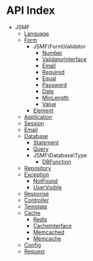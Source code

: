 API Index
=========

* JSMF
    * [Language](JSMF-Language.md)
    * [Form](JSMF-Form.md)
        * JSMF\Form\Validator
            * [Number](JSMF-Form-Validator-Number.md)
            * [ValidatorInterface](JSMF-Form-Validator-ValidatorInterface.md)
            * [Email](JSMF-Form-Validator-Email.md)
            * [Required](JSMF-Form-Validator-Required.md)
            * [Equal](JSMF-Form-Validator-Equal.md)
            * [Password](JSMF-Form-Validator-Password.md)
            * [Date](JSMF-Form-Validator-Date.md)
            * [MinLength](JSMF-Form-Validator-MinLength.md)
            * [Value](JSMF-Form-Validator-Value.md)
        * [Element](JSMF-Form-Element.md)
    * [Application](JSMF-Application.md)
    * [Session](JSMF-Session.md)
    * [Email](JSMF-Email.md)
    * [Database](JSMF-Database.md)
        * [Statement](JSMF-Database-Statement.md)
        * [Query](JSMF-Database-Query.md)
        * JSMF\Database\Type
            * [DBFunction](JSMF-Database-Type-DBFunction.md)
    * [Repository](JSMF-Repository.md)
    * [Exception](JSMF-Exception.md)
        * [NotFound](JSMF-Exception-NotFound.md)
        * [UserVisible](JSMF-Exception-UserVisible.md)
    * [Response](JSMF-Response.md)
    * [Controller](JSMF-Controller.md)
    * [Template](JSMF-Template.md)
    * [Cache](JSMF-Cache.md)
        * [Redis](JSMF-Cache-Redis.md)
        * [CacheInterface](JSMF-Cache-CacheInterface.md)
        * [Memcached](JSMF-Cache-Memcached.md)
        * [Memcache](JSMF-Cache-Memcache.md)
    * [Config](JSMF-Config.md)
    * [Request](JSMF-Request.md)


